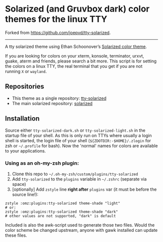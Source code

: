 # Solarized (and Gruvbox dark) color themes for the linux TTY

Forked from https://github.com/joepvd/tty-solarized.

---

A tty solarized theme using Ethan Schoonover’s [Solarized color theme](http://ethanschoonover.com/solarized).

If you are looking for colors on your xterm, konsole, terminator, urxvt, guake, aterm and friends, please search a bit more.  This script is for setting the colors on a linux TTY, the real terminal that you get if you are not running ``X`` or ``wayland``.

## Repositories
  * This theme as a single repository: [tty-solarized](https://github.com/joepvd/tty-solarized)
  * The main solarized repository: [solarized](https://github.com/altercation/solarized)

## Installation
Source either ``tty-solarized-dark.sh`` or ``tty-solarized-light.sh`` in the startup file of your shell.  As this is only run on TTYs where usually a login shell is started, the login file of your shell (``${ZDOTDIR:-$HOME}/.zlogin`` for zsh or ``~/.profile`` for bash).  Now the 'normal' names for colors are available to your applications.

### Using as an oh-my-zsh plugin:

1. Clone this repo to `~/.oh-my-zsh/custom/plugins/tty-solarized`
2. Add `tty-solarized` to the `plugins` variable in `~/.zshrc` (separate via space)
3. [optionally] Add `zstyle` line **right after** `plugins` var (it must be before the source line!):
```shell
zstyle :omz:plugins:tty-solarized theme-shade "light"
# or:
zstyle :omz:plugins:tty-solarized theme-shade "dark"
# other values are not supported, "dark" is default
```

Included is also the awk-script used to generate those two files. Would the color scheme be changed upstream, anyone with gawk installed can update these files.
